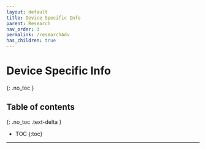 ```yaml
---
layout: default
title: Device Specific Info
parent: Research
nav_order: 3
permalink: /researchAdv
has_children: true
---
```


# Device Specific Info
{: .no_toc }

## Table of contents
{: .no_toc .text-delta }

* TOC
{:toc}

---

